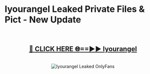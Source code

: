 # Iyourangel Leaked Private Files & Pict - New Update
<br>
<div align="center">
<h2><a href="https://mediafilles.blogspot.com/?title=Iyourangel" rel="nofollow">🔴 CLICK HERE 🌐==►► Iyourangel</a></h2>
<br>
<a href="https://mediafilles.blogspot.com/?title=Iyourangel" rel="nofollow" data-target="animated-image.originalLink"><img src="https://i.ibb.co.com/WyWwxjT/player-gif2.gif" alt="Iyourangel Leaked OnlyFans" style="max-width: 100%; display: inline-block;" data-target="animated-image.originalImage"></a>
</div>
<br>